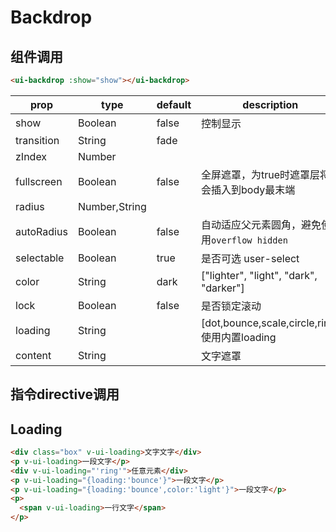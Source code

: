 # Backdrop

## 组件调用

<backdrop-index></backdrop-index>

```html
<ui-backdrop :show="show"></ui-backdrop>
```

|prop|type|default|description|
|--|--|--|--|
|show|Boolean|false|控制显示|
|transition|String|fade||
|zIndex|Number|||
|fullscreen|Boolean|false|全屏遮罩，为true时遮罩层将会插入到body最末端|
|radius|Number,String|||
|autoRadius|Boolean|false|自动适应父元素圆角，避免使用`overflow hidden`|
|selectable|Boolean|true|是否可选 user-select|
|color|String|dark|["lighter", "light", "dark", "darker"]|
|lock|Boolean|false|是否锁定滚动|
|loading|String||[dot,bounce,scale,circle,ring]使用内置loading|
|content|String||文字遮罩|


## 指令directive调用

<backdrop-directive></backdrop-directive>

## Loading

<backdrop-loading></backdrop-loading>


```html
<div class="box" v-ui-loading>文字文字</div>
<p v-ui-loading>一段文字</p>
<div v-ui-loading="'ring'">任意元素</div>
<p v-ui-loading="{loading:'bounce'}">一段文字</p>
<p v-ui-loading="{loading:'bounce',color:'light'}">一段文字</p>
<p>
  <span v-ui-loading>一行文字</span>
</p>
```